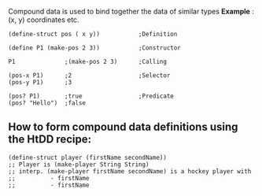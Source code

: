Compound data is used to bind together the data of similar types
**Example** : (x, y) coordinates etc.

```
(define-struct pos ( x y))           ;Definition

(define P1 (make-pos 2 3))           ;Constructor

P1              ;(make-pos 2 3)      ;Calling

(pos-x P1)      ;2                   ;Selector
(pos-y P1)      ;3

(pos? P1)       ;true                ;Predicate
(pos? "Hello")  ;false
```


## How to form compound data definitions using the HtDD recipe:

```
(define-struct player (firstName secondName))
;; Player is (make-player String String)
;; interp. (make-player firstName secondName) is a hockey player with
;;          - firstName
;;          - firstName
```
